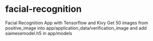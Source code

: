 # facial-recognition
Facial Recognition App with Tensorflow and Kivy
Get 50 images from positive_image into app/application_data/verification_image and add siamesemodel.h5 in app/models
